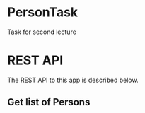 # PersonTask
Task for second lecture


# REST API

The REST API to this app is described below.

## Get list of Persons

